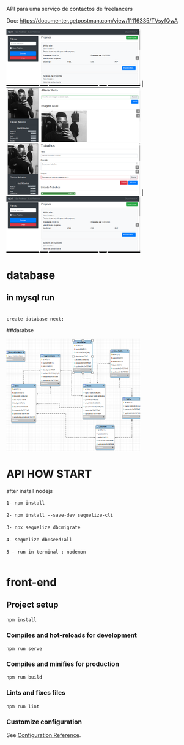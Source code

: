 API para uma serviço de contactos de freelancers

Doc: https://documenter.getpostman.com/view/11116335/TVsyfQwA 

<img width="350px"  src="https://github.com/eliezerantonio/next/blob/main/img/Screen%20Capture_select-area_20210224125104.png"> | <img width="350px"  src="https://github.com/eliezerantonio/next/blob/main/img/Screen%20Capture_select-area_20210224125003.png"> 
<img width="350px"  src="https://github.com/eliezerantonio/next/blob/main/img/Screen%20Capture_select-area_20210224125049.png"> |
<img width="350px"  src="https://github.com/eliezerantonio/next/blob/main/img/Screen%20Capture_select-area_20210224125104.png"> 

# database
## in mysql run
```

create database next;

```
##darabse 

<img width="350px"  src="https://github.com/eliezerantonio/next/blob/main/img/Screen%20Capture_select-area_20210224124941.png"> 

# API HOW START
after install nodejs
```
1- npm install

2- npm install --save-dev sequelize-cli

3- npx sequelize db:migrate

4- sequelize db:seed:all 

5 - run in terminal : nodemon


```

#  front-end

## Project setup
```
npm install
```

### Compiles and hot-reloads for development
```
npm run serve
```

### Compiles and minifies for production
```
npm run build
```

### Lints and fixes files
```
npm run lint
```

### Customize configuration
See [Configuration Reference](https://cli.vuejs.org/config/).


